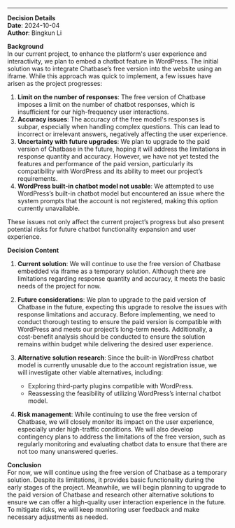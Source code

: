 

---

**Decision Details**  
**Date**: 2024-10-04  
**Author**: Bingkun Li

**Background**  
In our current project, to enhance the platform's user experience and interactivity, we plan to embed a chatbot feature in WordPress. The initial solution was to integrate Chatbase’s free version into the website using an iframe. While this approach was quick to implement, a few issues have arisen as the project progresses:

1. **Limit on the number of responses**: The free version of Chatbase imposes a limit on the number of chatbot responses, which is insufficient for our high-frequency user interactions.
2. **Accuracy issues**: The accuracy of the free model's responses is subpar, especially when handling complex questions. This can lead to incorrect or irrelevant answers, negatively affecting the user experience.
3. **Uncertainty with future upgrades**: We plan to upgrade to the paid version of Chatbase in the future, hoping it will address the limitations in response quantity and accuracy. However, we have not yet tested the features and performance of the paid version, particularly its compatibility with WordPress and its ability to meet our project’s requirements.
4. **WordPress built-in chatbot model not usable**: We attempted to use WordPress’s built-in chatbot model but encountered an issue where the system prompts that the account is not registered, making this option currently unavailable.

These issues not only affect the current project’s progress but also present potential risks for future chatbot functionality expansion and user experience.

**Decision Content**  
1. **Current solution**: We will continue to use the free version of Chatbase embedded via iframe as a temporary solution. Although there are limitations regarding response quantity and accuracy, it meets the basic needs of the project for now.
   
2. **Future considerations**: We plan to upgrade to the paid version of Chatbase in the future, expecting this upgrade to resolve the issues with response limitations and accuracy. Before implementing, we need to conduct thorough testing to ensure the paid version is compatible with WordPress and meets our project’s long-term needs. Additionally, a cost-benefit analysis should be conducted to ensure the solution remains within budget while delivering the desired user experience.

3. **Alternative solution research**: Since the built-in WordPress chatbot model is currently unusable due to the account registration issue, we will investigate other viable alternatives, including:
   - Exploring third-party plugins compatible with WordPress.
   - Reassessing the feasibility of utilizing WordPress’s internal chatbot model.

4. **Risk management**: While continuing to use the free version of Chatbase, we will closely monitor its impact on the user experience, especially under high-traffic conditions. We will also develop contingency plans to address the limitations of the free version, such as regularly monitoring and evaluating chatbot data to ensure that there are not too many unanswered queries.

**Conclusion**  
For now, we will continue using the free version of Chatbase as a temporary solution. Despite its limitations, it provides basic functionality during the early stages of the project. Meanwhile, we will begin planning to upgrade to the paid version of Chatbase and research other alternative solutions to ensure we can offer a high-quality user interaction experience in the future. To mitigate risks, we will keep monitoring user feedback and make necessary adjustments as needed.
